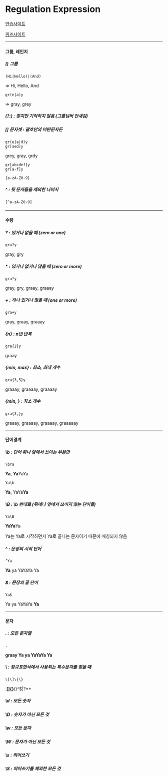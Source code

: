 # Regulation Expression

[연습사이트](https://regexr.com/5mhou)

[퀴즈사이트](https://regexone.com)

------



#### 그룹, 레인지

##### () 그룹

````
(Hi|Hello)|(And)
````

=> Hi, Hello, And



````
gr(e|a)y
````

=> gray, grey



##### (?:) : 찾지만 기억하지 않음 (그룹넘버 안새김)



##### [] 문자셋 : 괄호안의 어떤문자든

````
gr(e|a|d)y
gr[aed]y
````

grey, gray, grdy



````
gr[abcdef]y
gr[a-f]y
````

````
[a-zA-Z0-9]
````



##### ^ : 뒷 문자들을 제외한 나머지

````
[^a-zA-Z0-9]
````

#### 

------



#### 수량

##### ?  : 있거나 없을 때 (zero or one)

````
gra?y
````

gray, gry



##### * : 있거나 없거나 많을 때 (zero or more)

````
gra*y
````

gray, gry, graay, graaay

#### 

##### +  : 하나 있거나 많을 때 (one or more)

````
gra+y
````

gray, graay, graaay



##### {n} : n번 반복

````
gra{2}y
````

graay



##### {min, max} : 최소, 최대 개수

````
gra{3,5}y
````

graaay, graaaay, graaaay



##### {min, } : 최소 개수

````
gra{3,}y
````

graaay, graaaay, graaaay, graaaaay



------



#### 단어경계

##### \b : 단어 뒤나 앞에서 쓰이는 부분만 

````
\bYa
````

**Ya**, **Ya**YaYa



````
Ya\b
````

**Ya**, YaYa**Ya**



##### \B : \b 반대로 (뒤에나 앞에서 쓰이지 않는 단어들)

````
Ya\B
````

**YaYa**Ya

Ya는 Ya로 시작하면서 Ya로 끝나는 문자이기 때문에 매칭되지 않음



##### ^ : 문장의 시작 단어 

````
^Ya
````

**Ya** ya YaYaYa Ya



##### $ : 문장의 끝 단어 

````
Ya$
````

Ya ya YaYaYa **Ya**  



------



#### 문자

##### .  :  모든 문자열

````
.
````

**graay Ya ya YaYaYa Ya**



##### \\ : 정규표현식에서 사용되는 특수문자를 찾을 때

````
\[\]\{\}
````

.**[]{}**()\^$|?*+



##### \d : 모든 숫자

##### \D : 숫자가 아닌 모든 것



##### \w : 모든 문자

##### \W : 문자가 아닌 모든 것



##### \s : 띄어쓰기 

##### \S : 띄어쓰기를 제외한 모든 것

